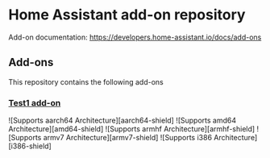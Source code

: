 # Home Assistant add-on repository

Add-on documentation: <https://developers.home-assistant.io/docs/add-ons>

## Add-ons

This repository contains the following add-ons

### [Test1 add-on](./test1)

![Supports aarch64 Architecture][aarch64-shield]
![Supports amd64 Architecture][amd64-shield]
![Supports armhf Architecture][armhf-shield]
![Supports armv7 Architecture][armv7-shield]
![Supports i386 Architecture][i386-shield]
